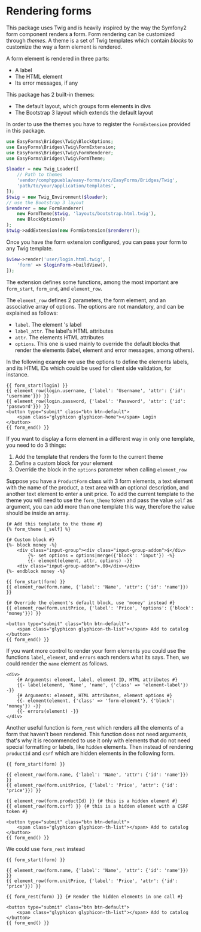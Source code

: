 # Rendering forms

This package uses Twig and is heavily inspired by the way the Symfony2 form
component renders a form. Form rendering can be customized through *themes*. A
theme is a set of Twig templates which contain *blocks* to customize the way a
form element is rendered.

A form element is rendered in three parts:

* A label
* The HTML element
* Its error messages, if any

This package has 2 built-in themes:

* The default layout, which groups form elements in divs
* The Bootstrap 3 layout which extends the default layout

In order to use the themes you have to register the `FormExtension` provided in
this package.

```php
use EasyForms\Bridges\Twig\BlockOptions;
use EasyForms\Bridges\Twig\FormExtension;
use EasyForms\Bridges\Twig\FormRenderer;
use EasyForms\Bridges\Twig\FormTheme;

$loader = new Twig_Loader([
    // Path to themes
    'vendor/comphppuebla/easy-forms/src/EasyForms/Bridges/Twig',
    'path/to/your/application/templates',
]);
$twig = new Twig_Environment($loader);
// use the Bootstrap 3 layout
$renderer = new FormRenderer(
    new FormTheme($twig, 'layouts/bootstrap.html.twig'),
    new BlockOptions()
);
$twig->addExtension(new FormExtension($renderer));
```
Once you have the form extension configured, you can pass your form to any Twig
template.

```php
$view->render('user/login.html.twig', [
    'form' => $loginForm->buildView(),
]);
```

The extension defines some functions, among the most important are `form_start`,
`form_end`, and `element_row`.

The `element_row` defines 2 parameters, the form element, and an associative array
of options. The options are not mandatory, and can be explained as follows:

* `label`. The element 's label
* `label_attr`. The label's HTML attributes
* `attr`. The elements HTML  attributes
* `options`. This one is used mainly to override the default blocks that render the
elements (label, element and error messages, among others).

In the following example we use the options to define the elements labels, and its
HTML IDs which could be used for client side validation, for instance.

```twig
{{ form_start(login) }}
{{ element_row(login.username, {'label': 'Username', 'attr': {'id': 'username'}}) }}
{{ element_row(login.password, {'label': 'Password', 'attr': {'id': 'password'}}) }}
<button type="submit" class="btn btn-default">
    <span class="glyphicon glyphicon-home"></span> Login
</button>
{{ form_end() }}
```

If you want to display a form element in a different way in only one template, you
need to do 3 things:

1. Add the template that renders the form to the current theme
2. Define a custom block for your element
3. Override the block in the `options` parameter when calling `element_row`

Suppose you have a `ProductForm` class with 3 form elements, a text element with the
name of the product, a text area with an optional description, and another text
element to enter a unit price. To add the current template to the theme you will need
to use the `form_theme` token and pass the value `self` as argument, you can add more
than one template this way, therefore the value should be inside an array.

```twig
{# Add this template to the theme #}
{% form_theme [_self] %}

{# Custom block #}
{%- block money -%}
    <div class="input-group"><div class="input-group-addon">$</div>
        {%- set options = options|merge({'block': 'input'}) -%}
        {{- element(element, attr, options) -}}
    <div class="input-group-addon">.00</div></div>
{%- endblock money -%}

{{ form_start(form) }}
{{ element_row(form.name, {'label': 'Name', 'attr': {'id': 'name'}}) }}

{# Override the element's default block, use 'money' instead #}
{{ element_row(form.unitPrice, {'label': 'Price', 'options': {'block': 'money'}}) }}

<button type="submit" class="btn btn-default">
    <span class="glyphicon glyphicon-th-list"></span> Add to catalog
</button>
{{ form_end() }}
```

If you want more control to render your form elements you could use the functions
`label`, `element`, and `errors` each renders what its says. Then, we could render
the `name` element as follows.

```twig
<div>
    {# Arguments: element, label, element ID, HTML attributes #}
    {{- label(element, 'Name', 'name', {'class' => 'element-label'}) -}}
    {# Arguments: element, HTML attributes, element options #}
    {{- element(element, {'class' => 'form-element'}, {'block': 'money'}) -}}
    {{- errors(element) -}}
</div>
```

Another useful function is `form_rest` which renders all the elements of a form
that haven't been rendered. This function does not need arguments, that's why
it is recommended to use it only with elements that do not need special
formatting or labels, like `hidden` elements. Then instead of rendering
`productId` and `csrf` which are hidden elements in the following form.

```twig
{{ form_start(form) }}

{{ element_row(form.name, {'label': 'Name', 'attr': {'id': 'name'}}) }}
{{ element_row(form.unitPrice, {'label': 'Price', 'attr': {'id': 'price'}}) }}

{{ element_row(form.productId) }} {# this is a hidden element #}
{{ element_row(form.csrf) }} {# this is a hidden element with a CSRF token #}

<button type="submit" class="btn btn-default">
    <span class="glyphicon glyphicon-th-list"></span> Add to catalog
</button>
{{ form_end() }}
```

We could use `form_rest` instead

```twig
{{ form_start(form) }}

{{ element_row(form.name, {'label': 'Name', 'attr': {'id': 'name'}}) }}
{{ element_row(form.unitPrice, {'label': 'Price', 'attr': {'id': 'price'}}) }}

{{ form_rest(form) }} {# Render the hidden elements in one call #}

<button type="submit" class="btn btn-default">
    <span class="glyphicon glyphicon-th-list"></span> Add to catalog
</button>
{{ form_end() }}
```
